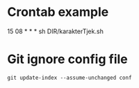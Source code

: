 Crontab example 
===============
15 08 * * * sh DIR/karakterTjek.sh

Git ignore config file
======================
`git update-index --assume-unchanged conf`